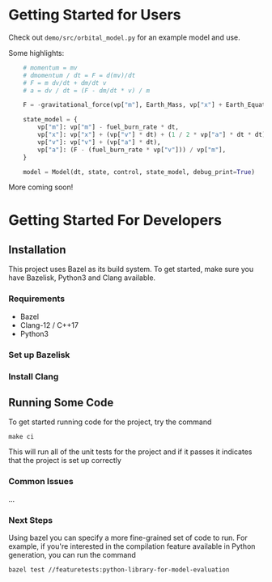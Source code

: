 # Getting Started for Users

Check out `demo/src/orbital_model.py` for an example model and use.

Some highlights:

```py
    # momentum = mv
    # dmomentum / dt = F = d(mv)/dt
    # F = m dv/dt + dm/dt v
    # a = dv / dt = (F - dm/dt * v) / m

    F = -gravitational_force(vp["m"], Earth_Mass, vp["x"] + Earth_Equatorial_Radius)

    state_model = {
        vp["m"]: vp["m"] - fuel_burn_rate * dt,
        vp["x"]: vp["x"] + (vp["v"] * dt) + (1 / 2 * vp["a"] * dt * dt),
        vp["v"]: vp["v"] + (vp["a"] * dt),
        vp["a"]: (F - (fuel_burn_rate * vp["v"])) / vp["m"],
    }

    model = Model(dt, state, control, state_model, debug_print=True)
```

More coming soon!

# Getting Started For Developers

## Installation

This project uses Bazel as its build system. To get started, make sure you have
Bazelisk, Python3 and Clang available.

### Requirements

- Bazel
- Clang-12 / C++17
- Python3


### Set up Bazelisk

### Install Clang

## Running Some Code

To get started running code for the project, try the command

`make ci`

This will run all of the unit tests for the project and if it passes it indicates that the project is set up correctly

### Common Issues

...

### Next Steps

Using bazel you can specify a more fine-grained set of code to run. For example, if you're interested in the compilation feature available in Python generation, you can run the command

`bazel test //featuretests:python-library-for-model-evaluation`
